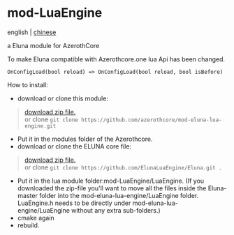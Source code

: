 # mod-LuaEngine
 english | [chinese](README_CN.md)

a Eluna module for AzerothCore

To make Eluna compatible with Azerothcore.one lua Api has been changed.
```
OnConfigLoad(bool reload) => OnConfigLoad(bool reload, bool isBefore)
```

How to install:
* download or clone this module:  
>   [download zip file.](https://github.com/azerothcore/mod-eluna-lua-engine/archive/master.zip)  
>   or clone `git clone https://github.com/azerothcore/mod-eluna-lua-engine.git`  
* Put it in the modules folder of the Azerothcore.  
* download or clone the ELUNA core file:  
>   [download zip file.](https://github.com/ElunaLuaEngine/Eluna/archive/master.zip)  
>   or clone `git clone https://github.com/ElunaLuaEngine/Eluna.git .`  
* Put it in the lua module folder:mod-LuaEngine/LuaEngine. (If you downloaded the zip-file you'll want to move all the files inside the Eluna-master folder into the mod-eluna-lua-engine/LuaEngine folder. LuaEngine.h needs to be directly under mod-eluna-lua-engine/LuaEngine without any extra sub-folders.)
* cmake again  
* rebuild. 
